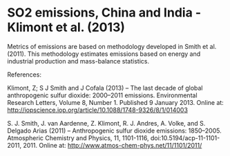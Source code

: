 # SO2 emissions, China and India - Klimont et al. (2013) 

Metrics of emissions are based on methodology developed in Smith et al. (2011). This methodology estimates emissions based on energy and industrial production and mass-balance statistics.

References:

Klimont, Z; S J Smith and J Cofala (2013) – The last decade of global anthropogenic sulfur dioxide: 2000–2011 emissions. Environmental Research Letters, Volume 8, Number 1. Published 9 January 2013. Online at: http://iopscience.iop.org/article/10.1088/1748-9326/8/1/014003

S. J. Smith, J. van Aardenne, Z. Klimont, R. J. Andres, A. Volke, and S. Delgado Arias (2011) – Anthropogenic sulfur dioxide emissions: 1850–2005. Atmospheric Chemistry and Physics, 11, 1101-1116, doi:10.5194/acp-11-1101-2011, 2011. Online at: http://www.atmos-chem-phys.net/11/1101/2011/